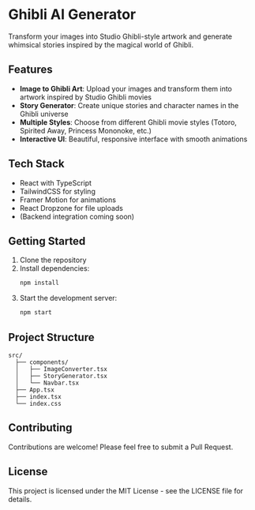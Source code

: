 # Ghibli AI Generator

Transform your images into Studio Ghibli-style artwork and generate whimsical stories inspired by the magical world of Ghibli.

## Features

- **Image to Ghibli Art**: Upload your images and transform them into artwork inspired by Studio Ghibli movies
- **Story Generator**: Create unique stories and character names in the Ghibli universe
- **Multiple Styles**: Choose from different Ghibli movie styles (Totoro, Spirited Away, Princess Mononoke, etc.)
- **Interactive UI**: Beautiful, responsive interface with smooth animations

## Tech Stack

- React with TypeScript
- TailwindCSS for styling
- Framer Motion for animations
- React Dropzone for file uploads
- (Backend integration coming soon)

## Getting Started

1. Clone the repository
2. Install dependencies:
   ```bash
   npm install
   ```
3. Start the development server:
   ```bash
   npm start
   ```

## Project Structure

```
src/
  ├── components/
  │   ├── ImageConverter.tsx
  │   ├── StoryGenerator.tsx
  │   └── Navbar.tsx
  ├── App.tsx
  ├── index.tsx
  └── index.css
```

## Contributing

Contributions are welcome! Please feel free to submit a Pull Request.

## License

This project is licensed under the MIT License - see the LICENSE file for details. 